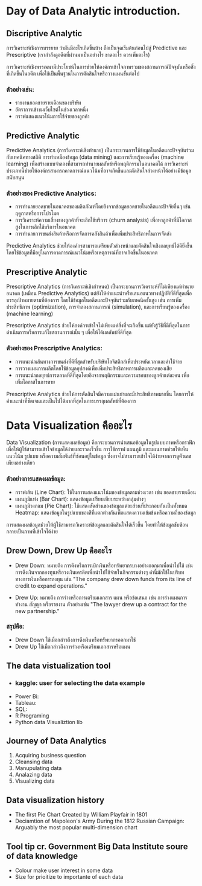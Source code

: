 # Day of Data Analytic introduction.
## Discriptive Analytic
การวิเคราะห์เชิงการบรรยาย ว่ามันมีอะไรเกิดขึ้นบ้าง ถือเป็นจุดเริ่มต้นก่อนไปสู่ Predictive และ Prescriptive (เรากำลังดูอดีตที่ผ่านมาเป็นอย่างไร ขาดอะไร ควรเพิ่มอะไร)

การวิเคราะห์เชิงพรรณนามีประโยชน์ในการช่วยให้องค์กรเข้าใจภาพรวมของสถานการณ์ปัจจุบันหรือสิ่งที่เกิดขึ้นในอดีต เพื่อใช้เป็นพื้นฐานในการตัดสินใจหรือวางแผนขั้นต่อไป

### ตัวอย่างเช่น:
- รายงานยอดขายรายเดือนของบริษัท
- อัตราการเข้าชมเว็บไซต์ในช่วงเวลาหนึ่ง
- กราฟแสดงแนวโน้มการใช้จ่ายของลูกค้า

## Predictive Analytic

Predictive Analytics (การวิเคราะห์เชิงทำนาย) เป็นกระบวนการใช้ข้อมูลในอดีตและปัจจุบันร่วมกับเทคนิคทางสถิติ การทำเหมืองข้อมูล (data mining) และการเรียนรู้ของเครื่อง (machine learning) เพื่อสร้างแบบจำลองที่สามารถทำนายผลลัพธ์หรือพฤติกรรมในอนาคตได้ การวิเคราะห์ประเภทนี้ช่วยให้องค์กรสามารถคาดการณ์แนวโน้มที่อาจเกิดขึ้นและตัดสินใจล่วงหน้าได้อย่างมีข้อมูลสนับสนุน

### ตัวอย่างของ Predictive Analytics:
- การทำนายยอดขายในอนาคตของผลิตภัณฑ์โดยอิงจากข้อมูลยอดขายในอดีตและปัจจัยอื่นๆ เช่น ฤดูกาลหรือการโปรโมต
- การวิเคราะห์ความเสี่ยงของลูกค้าที่จะเลิกใช้บริการ (churn analysis) เพื่อหาลูกค้าที่มีโอกาสสูงในการเลิกใช้บริการในอนาคต
- การทำนายการขนส่งสินค้าหรือการจัดการคลังสินค้าเพื่อเพิ่มประสิทธิภาพในการจัดส่ง

Predictive Analytics ช่วยให้องค์กรสามารถเตรียมตัวล่วงหน้าและตัดสินใจเชิงกลยุทธ์ได้ดียิ่งขึ้นโดยใช้ข้อมูลที่มีอยู่ในการคาดการณ์แนวโน้มหรือเหตุการณ์ที่อาจเกิดขึ้นในอนาคต
 
## Prescriptive Analytic

Prescriptive Analytics (การวิเคราะห์เชิงกำหนด) เป็นกระบวนการวิเคราะห์ที่ไม่เพียงแค่ทำนายอนาคต (เหมือน Predictive Analytics) แต่ยังให้คำแนะนำหรือเสนอแนวทางปฏิบัติที่ดีที่สุดเพื่อบรรลุเป้าหมายตามที่ต้องการ โดยใช้ข้อมูลในอดีตและปัจจุบันร่วมกับเทคนิคขั้นสูง เช่น การเพิ่มประสิทธิภาพ (optimization), การจำลองสถานการณ์ (simulation), และการเรียนรู้ของเครื่อง (machine learning)

Prescriptive Analytics ช่วยให้องค์กรเข้าใจไม่เพียงแค่สิ่งที่จะเกิดขึ้น แต่ยังรู้วิธีที่ดีที่สุดในการดำเนินการหรือการแก้ไขสถานการณ์นั้น ๆ เพื่อให้ได้ผลลัพธ์ที่ดีที่สุด

### ตัวอย่างของ Prescriptive Analytics:
- การแนะนำเส้นทางการขนส่งที่ดีที่สุดสำหรับบริษัทโลจิสติกส์เพื่อประหยัดเวลาและค่าใช้จ่าย
- การวางแผนการผลิตโดยใช้ข้อมูลอุปสงค์เพื่อเพิ่มประสิทธิภาพการผลิตและลดของเสีย
- การแนะนำกลยุทธ์การตลาดที่ดีที่สุดโดยอิงจากพฤติกรรมและความชอบของลูกค้าแต่ละคน เพื่อเพิ่มโอกาสในการขาย

Prescriptive Analytics ช่วยให้การตัดสินใจมีความแม่นยำและมีประสิทธิภาพมากขึ้น โดยการให้คำแนะนำที่ชัดเจนและเป็นไปได้มากที่สุดในการบรรลุผลลัพธ์ที่ต้องการ

# Data Visualization คืออะไร
Data Visualization (การแสดงผลข้อมูล) คือกระบวนการนำเสนอข้อมูลในรูปแบบภาพหรือกราฟิกเพื่อให้ผู้ใช้สามารถเข้าใจข้อมูลได้ง่ายและรวดเร็วขึ้น การใช้กราฟ แผนภูมิ และแผนภาพช่วยให้เห็นแนวโน้ม รูปแบบ หรือความสัมพันธ์ที่ซ่อนอยู่ในข้อมูล ซึ่งอาจไม่สามารถเข้าใจได้ง่ายจากการดูตัวเลขเพียงอย่างเดียว

### ตัวอย่างการแสดงผลข้อมูล:

- กราฟเส้น (Line Chart): ใช้ในการแสดงแนวโน้มของข้อมูลตามช่วงเวลา เช่น ยอดขายรายเดือน
- แผนภูมิแท่ง (Bar Chart): แสดงข้อมูลเปรียบเทียบระหว่างกลุ่มต่างๆ
- แผนภูมิวงกลม (Pie Chart): ใช้แสดงสัดส่วนของข้อมูลแต่ละส่วนที่ประกอบกันเป็นทั้งหมด
Heatmap: แสดงข้อมูลในรูปแบบของสีที่แตกต่างกันเพื่อแสดงความเข้มข้นหรือความถี่ของข้อมูล

การแสดงผลข้อมูลช่วยให้ผู้ใช้สามารถวิเคราะห์ข้อมูลและตัดสินใจได้เร็วขึ้น โดยทำให้ข้อมูลซับซ้อนกลายเป็นภาพที่เข้าใจได้ง่าย

## Drew Down, Drew Up คืออะไร    
- Drew Down: หมายถึง การดึงหรือการเบิกเงินหรือทรัพยากรบางอย่างออกมาเพื่อนำไปใช้ เช่น การดึงเงินจากกองทุนหรือวงเงินเครดิตเพื่อนำไปใช้จ่ายในกิจกรรมต่างๆ คำนี้มักใช้ในบริบททางการเงินหรือการลงทุน เช่น "The company drew down funds from its line of credit to expand operations."

- Drew Up: หมายถึง การร่างหรือการเตรียมเอกสาร แผน หรือข้อเสนอ เช่น การร่างแผนการทำงาน สัญญา หรือรายงาน ตัวอย่างเช่น "The lawyer drew up a contract for the new partnership."

### สรุปคือ:

- Drew Down ใช้เมื่อกล่าวถึงการดึงเงินหรือทรัพยากรออกมาใช้
- Drew Up ใช้เมื่อกล่าวถึงการร่างหรือเตรียมเอกสารหรือแผน

## The data vistualization tool

- ### kaggle: user for selecting the data example 
- Power Bi: 
- Tableau: 
- SQL: 
- R Programing 
- Python data Visualiztion lib

## Journey of Data Analytics

1.  Acquiring business question
2.  Cleansing data
3.  Manupulating data
4.  Analazing data
5.  Visualizing data

## Data visualization history
- The first Pie Chart Created by William Playfair in 1801
- Deciamtion of Mapoleon's Army During the 1812 Russian Campaign: Arguably the most popular multi-dimension chart

## Tool tip cr. Government Big Data Institute soure of data knowledge
- Colour make user interest in some data
- Size for prioitize to importante of each data